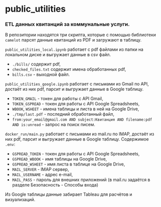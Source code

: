 # public_utilities
### ETL данных квитанций за коммунальные услуги.
В репозитории находятся три скрипта, которые с помощью библиотеки `camelot` парсят данные квитанций из PDF и загружают в таблицу.

`public_utilities_local.ipynb` работает с pdf файлами из папки на локальном диске и выгружает данные в csv файл.
- `./bills/` содержит pdf,
- `checked_files.txt` содержит имена обработанных pdf,
- `bills.csv` - выходной файл.

`public_utilities_google.ipynb` работает с письмами из Gmail по API, достаёт из них pdf, парсит и выгружает данные в Google таблицу.
- `TOKEN_GMAIL` - токен для работы с API Gmail,
- `TOKEN_GSPREAD` - токен для работы с API Google Spreadsheets,
- `WBOOK`, `WSHEET` - имена таблицы и листа в ней на Google Drive,
- `./tmp/last.pdf` - последний обработанный файл,
- `from:your_email@gmail.com AND subject:Квитанция AND filename:pdf AND is:unread` - запрос на поиск писем.

`docker_run/main.py` работает с письмами из mail.ru по IMAP, достаёт из них pdf, парсит и выгружает данные в Google таблицу.
Содержимое `.env`:
- `GSPREAD_TOKEN` - токен для работы с API Google Spreadsheets,
- `GSPREAD_WBOOK` - имя таблицы на Google Drive,
- `GSPREAD_WSHEET` - имя листа в таблице на Google Drive,
- `MAIL_SERVER` - IMAP сервер,
- `MAIL_USERNAME` - адрес e-mail,
- `MAIL_PASS` - пароль для внешних приложений (в mail.ru задаётся в разделе Безопасность - Способы входа)

Из Google таблицы данные забирает Tableau для расчётов и визуализаций.
